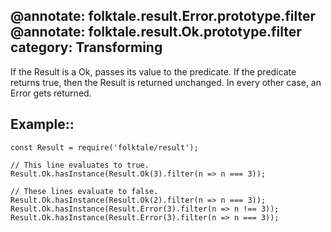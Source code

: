@annotate: folktale.result.Error.prototype.filter
@annotate: folktale.result.Ok.prototype.filter
category: Transforming
---

If the Result is a Ok, passes its value to the predicate. If the predicate
returns true, then the Result is returned unchanged. In every other case,
an Error gets returned.

## Example::

    const Result = require('folktale/result');

    // This line evaluates to true.
    Result.Ok.hasInstance(Result.Ok(3).filter(n => n === 3));

    // These lines evaluate to false.
    Result.Ok.hasInstance(Result.Ok(2).filter(n => n === 3));
    Result.Ok.hasInstance(Result.Error(3).filter(n => n !== 3));
    Result.Ok.hasInstance(Result.Error(3).filter(n => n === 3));
